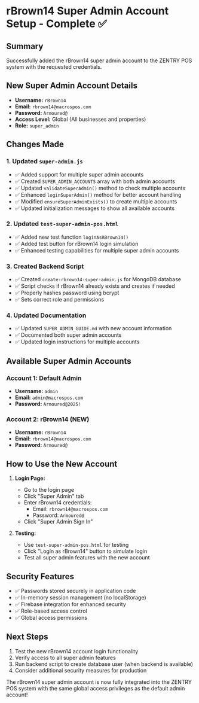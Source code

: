 # rBrown14 Super Admin Account Setup - Complete ✅

## Summary
Successfully added the rBrown14 super admin account to the ZENTRY POS system with the requested credentials.

## New Super Admin Account Details
- **Username:** `rBrown14`
- **Email:** `rbrown14@macrospos.com`
- **Password:** `Armoured@`
- **Access Level:** Global (All businesses and properties)
- **Role:** `super_admin`

## Changes Made

### 1. Updated `super-admin.js`
- ✅ Added support for multiple super admin accounts
- ✅ Created `SUPER_ADMIN_ACCOUNTS` array with both admin accounts
- ✅ Updated `validateSuperAdmin()` method to check multiple accounts
- ✅ Enhanced `loginSuperAdmin()` method for better account handling
- ✅ Modified `ensureSuperAdminExists()` to create multiple accounts
- ✅ Updated initialization messages to show all available accounts

### 2. Updated `test-super-admin-pos.html`
- ✅ Added new test function `loginAsRBrown14()`
- ✅ Added test button for rBrown14 login simulation
- ✅ Enhanced testing capabilities for multiple super admin accounts

### 3. Created Backend Script
- ✅ Created `create-rbrown14-super-admin.js` for MongoDB database
- ✅ Script checks if rBrown14 already exists and creates if needed
- ✅ Properly hashes password using bcrypt
- ✅ Sets correct role and permissions

### 4. Updated Documentation
- ✅ Updated `SUPER_ADMIN_GUIDE.md` with new account information
- ✅ Documented both super admin accounts
- ✅ Updated login instructions for multiple accounts

## Available Super Admin Accounts

### Account 1: Default Admin
- **Username:** `admin`
- **Email:** `admin@macrospos.com`
- **Password:** `Armoured@2025!`

### Account 2: rBrown14 (NEW)
- **Username:** `rBrown14`
- **Email:** `rbrown14@macrospos.com`
- **Password:** `Armoured@`

## How to Use the New Account

1. **Login Page:**
   - Go to the login page
   - Click "Super Admin" tab
   - Enter rBrown14 credentials:
     - Email: `rbrown14@macrospos.com`
     - Password: `Armoured@`
   - Click "Super Admin Sign In"

2. **Testing:**
   - Use `test-super-admin-pos.html` for testing
   - Click "Login as rBrown14" button to simulate login
   - Test all super admin features with the new account

## Security Features
- ✅ Passwords stored securely in application code
- ✅ In-memory session management (no localStorage)
- ✅ Firebase integration for enhanced security
- ✅ Role-based access control
- ✅ Global access permissions

## Next Steps
1. Test the new rBrown14 account login functionality
2. Verify access to all super admin features
3. Run backend script to create database user (when backend is available)
4. Consider additional security measures for production

The rBrown14 super admin account is now fully integrated into the ZENTRY POS system with the same global access privileges as the default admin account!
